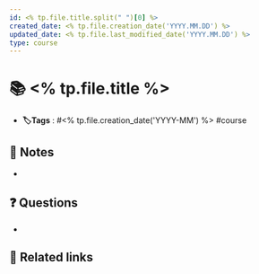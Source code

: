```yaml
---
id: <% tp.file.title.split(" ")[0] %>
created_date: <% tp.file.creation_date('YYYY.MM.DD') %>
updated_date: <% tp.file.last_modified_date('YYYY.MM.DD') %>
type: course
---
```


# 📚 <% tp.file.title %>
- **🏷️Tags** :   #<% tp.file.creation_date('YYYY-MM') %> #course 
## 📝 Notes
- 

## ❓ Questions
- 

## 🔗 Related links
